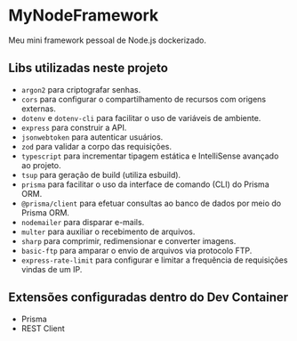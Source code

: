 # MyNodeFramework

Meu mini framework pessoal de Node.js dockerizado.

## Libs utilizadas neste projeto

* `argon2` para criptografar senhas.
* `cors` para configurar o compartilhamento de recursos com origens externas.
* `dotenv` e `dotenv-cli` para facilitar o uso de variáveis de ambiente.
* `express` para construir a API.
* `jsonwebtoken` para autenticar usuários.
* `zod` para validar a corpo das requisições.
* `typescript` para incrementar tipagem estática e IntelliSense avançado ao projeto.
* `tsup` para geração de build (utiliza esbuild).
* `prisma` para facilitar o uso da interface de comando (CLI) do Prisma ORM.
* `@prisma/client` para efetuar consultas ao banco de dados por meio do Prisma ORM.
* `nodemailer` para disparar e-mails.
* `multer` para auxiliar o recebimento de arquivos.
* `sharp` para comprimir, redimensionar e converter imagens.
* `basic-ftp` para amparar o envio de arquivos via protocolo FTP.
* `express-rate-limit` para configurar e limitar a frequência de requisições vindas de um IP.

## Extensões configuradas dentro do Dev Container

* Prisma
* REST Client
